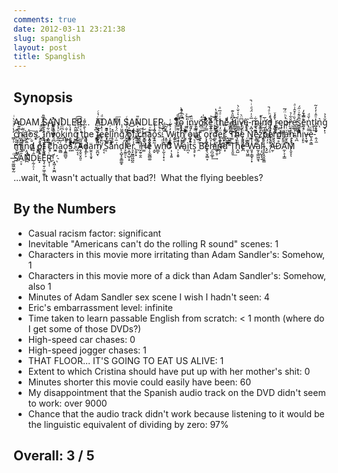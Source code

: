 ```yaml
---
comments: true
date: 2012-03-11 23:21:38
slug: spanglish
layout: post
title: Spanglish
---
```


## Synopsis


ADAM SANDLER...  ADAM SANDLER...
Tͫ͋͋ͨͭo̝̞̘̿̑ͤ͒̀̚̚ ͚̤̮̮̇ͬͯ͜i̞̎n̮̝ͫ̏v̯̤̬̦̭̪̻͜ö̻̣͖́ͅǩͪ͋͑ͤͭe͕̰͋ ̱̺͇̟̗̮͂̂ͨ͐̔ẗ̼̙̞̮́̑ͯhͥͩ̅ͣeͧͩ̃ ̡̻̜̮̘ͦh̥̱͉̼͆̎͐͊i͚̺̲̝̖̰͗͛͑̌ͨ̀v̗̯̞̩͆̈͛̕ͅe͙̩̭͂͘-͔̪̩̅ͯ̍̈́ͩͥ̚m̫̜̱̳͋i͓̳̓ṅ̛̅d̮̪̘̓ͪͣ̚ ̙͖͎͇͛̈́ͮͅͅr̴͇̳͈ę͍̤̼̰̣p̜̖͓̞ͪͪ̈́̅ͅř̠̘͖͈̼͋̉e̲̰̥̹̯̯̻͛̏ͤ͒̂͗ͣs̻͍̥̳̅̐̃ͮ̇̋́ͅē̮͙̿͒̓ṅ̢̤͇̌ͩt̬̖͉i̲͙̭̝ͦ̂̇̒̓̃ͅn͛ͅğ̟̙̩̉̉ ͇̹̹̓̔ͨͯͮ̀ͥc̤͔̬̮̱̋͡h̪͓̰̰̤ͯ͊̐̽a̛͖̓̉ͭo͠s͔͓.̋ͧͩ҉͓̤̙̠̲
̪̅̂̿̈́́̐͢ͅI͉̟̬͎̟͗̐̀̏ͭ̄̚ñ̞̻̫͋͗ͣͅv̿̋̐ͪ́̚͏͚̭̩̼͔̳o͍̪͔ͮ́̾̊k̞̘͆ͫͤͪ͒i͖̰̹̐ṋ̭̯͔̳̍̽̀g͚͕̦̱̼̣͌̑ͨͫ̉̆̚͡ ̤̰͈̪͍͇̒ͯ̊ͭ̂͒ţh̢̘͉̖̳̠̹̲̀̐̀͌ͯe ̱̱̠̔͆̄ͪ͜ͅf̷̳̥͖͉̓ͪ̿̅ͬ̔ͨe̹͔ͭ̔͛͒̈̅ͩe͓̤͇͛͛l̯̰͐ͬī̢̹̥̽n̜̼̈́̒͑̓͌͞gͧ̈̈́͗ͭ ̸̗͙͈̱̙̭̒̋̉̓ͧ̍ͨǭ͙͈fͩ̉͌ ̨̦̤̔ͮ̍̿̇ͮ̎c͎͔̻̤͓̏͠ͅh̬̳̘͈̩̓͢a͙͍̭̭̟̣ͪͅŏ͓̝̓̓̆sͧͮͧ̓̒͜.̩̹͙̌͆͋́̚̚
͓͍̠̺̯͊͑͂͝W̗̭̟̻̘͍̓͐͋ͭi̲̭̯̍ͯ̚͞t̜̝̜͌̿̀̾̆̄̎͡h̥̺͇̜̯ͤ̾̅͟ ͔͐͛͋ͯͯo̪͔̟̹̒ͧ̚u̿ͮ̆t̠̝ ͒ͫͪͯ͆ͫ̍ǫ͙͚̜̹͈̗̿̓ͨr̋̓̅ͭ̍̒̚͝d͚͔͎͓̱̔ͧͬ̈́̃̇ͅḛ̭͕̬͖̟ͧ̒ͯ̾̾r̛̻͙̰̖͖̆̾̿.̘̮̲̞͑
̼̮͇̥͍̓ͣ̊́͡T͚̾ͫ͆̎h͉̯͚̤̓̆̋̍̒͆e̞͍͍̬̪̖̹ͧ́ͪ̽ ̦͖̤̻̺ͤ͑̑̽N̲̤e̢̻̖̬͐͛̌͌ͯz͒͑ͫ̐ͬ͗̋҉̞̹̗ͅp̅̈́̈́́̚e̹̞̫̜̭͑̔̓͌̑̓̍r͉̖̖̹̉͜d̫̓i̞̥̠̤a̫͙͚ͮͭ͋͝ṋ̢̝̥̮̩ͨ͆͗ ͉̪͋ͮͯ̓́hͯͨ̏i̧͙̠͑͂ͯͭͦ̈́ͨv̶̞͖̘e̖̭͕̳̊ͭ-̭̩̼̆ͯͥ̑m̗͖̬̒̽̈́ͭ̚i̻̒̾ͦ͊ͤ͌n͕̤̜̦͙̞̪̅̄ͬͥ͟d̸̙̐ ̢o͇͕͍͎̰ͩf̢̫͖̍ ̅́c̛͙̆͊ẖ͖͆̑̏̆͊̈̍a̰̻͑̅̂o͎̱͇̻̬ͭ̚͡s͍͐͂ͭ́ͩ.͎͛̃̉͞ ̭͔͔͆͌̐ͤ̽̀̈́͡A̱̝̬̤͓͈̠d̩̜̙͕͌͌ä̫̯͎̩̱̟m̸̮̪̮̈̄͋͌ͅ ̀̓̎̏̚͏̥͔S͔̋̉͂͑͛͌̄ả͋̊ńd̨͕̺͓̥̳͚̝l̞̰͈̠͆͠ͅẽ͕̪͓̺̜̟͋̆̔͌͆ͯ͝r͉͓̰͇͖̪̭̾͐ͫ̕.̥̱̗͓͑̍̅̉ͮ͛͢ ̖͐̈́
̬̰̠̯̭̃̉ͫ̍̉̍ͫH͚̀ͬͮ̅͡e̩̞̼̰̻͚̐̂ͦͬͯ͐ͮ͢ ̝̬͂ͫ̏w̲̲̞h̨̰̖̹̟͔ͩͫ͐̍o͌ͫͯ̈͛́͌͏ ̣̦̖̝͍ͭ͛́ͣW̵̹͕͙̬͒̈a̘ͨ̊̀ͨ̈ͦì̪͔ẗ̓ͬ͂̇͏̟̠s͉̥͕̜ͣ͛ ̯ͧ̈ͪ͗B͡e̥̖̮̗̳̞̎h̗̪̯̲̥̉̂̀͛̚͢ï҉̻̹̱̹n̛̲̩̗͛̐̀d͙̿ͣ̈́͌̇ ̂ͦͧ͆T̘̭̱͟h̭̺̔̿ͭ̔é̪ͩ̓ ̼͙͖̼͂ͫW̵͈̟̩͇̟̦͓̾̄ͧͮ͗a̫̩̖̳͖̱̘̍͊ͩļ̩̺͓͉̱l̴̥͈̖̭͓̬̳̊ͨͯ̐̓̅̚.̡̮ͯ̒̽ͨ
̦̠̾ͯ̆̌͐̌̚Ä̫̹́̇̔D̊̿ͨ͡A̛̼̩͕̩̳ͩ̓M̨̬̞̓ͅ ̶͍͚͖̰̬̰ͦS̸̐̔ͥA̠̞̎̅̄̊́ͩ͝N͗͛ͪḌ̰̦̠̩̂͒̎̒L̝̿̍ͯȨ̜͍̦͖̩̼͈̑̐͊͂ͧR̬̜̜ͨͣ̈́̋!҉͔͖̦͓̫̪

...wait, it wasn't actually that bad?!  What the flying beebles?

## By the Numbers

  * Casual racism factor: significant
  * Inevitable "Americans can't do the rolling R sound" scenes: 1
  * Characters in this movie more irritating than Adam Sandler's: Somehow, 1
  * Characters in this movie more of a dick than Adam Sandler's: Somehow, also 1
  * Minutes of Adam Sandler sex scene I wish I hadn't seen: 4
  * Eric's embarrassment level: infinite
  * Time taken to learn passable English from scratch: < 1 month (where do I get some of those DVDs?)
  * High-speed car chases: 0
  * High-speed jogger chases: 1
  * THAT FLOOR... IT'S GOING TO EAT US ALIVE: 1
  * Extent to which Cristina should have put up with her mother's shit: 0
  * Minutes shorter this movie could easily have been: 60
  * My disappointment that the Spanish audio track on the DVD didn't seem to work: over 9000
  * Chance that the audio track didn't work because listening to it would be the linguistic equivalent of dividing by zero: 97%

## Overall: 3 / 5
